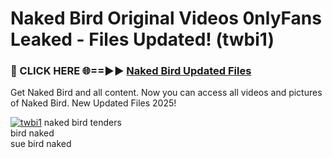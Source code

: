# Naked Bird Original Videos 0nlyFans Leaked - Files Updated! (twbi1)

<h3>🔴 CLICK HERE 🌐==►► <a href="https://tinyurl.com/up5wt9bj" rel="nofollow">Naked Bird Updated Files</a></h3>

Get Naked Bird and all content. Now you can access all videos and pictures of Naked Bird. New Updated Files 2025!

[![twbi1](https://i.imgur.com/ABiUzMV.gif)](https://tinyurl.com/up5wt9bj)
naked bird tenders<br>
bird naked<br>
sue bird naked